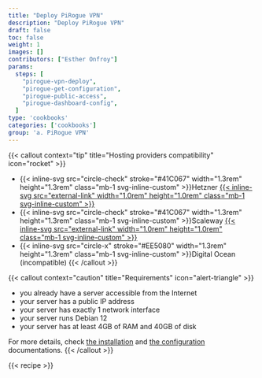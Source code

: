 ```yaml
---
title: "Deploy PiRogue VPN"
description: "Deploy PiRogue VPN"
draft: false
toc: false
weight: 1
images: []
contributors: ["Esther Onfroy"]
params:
  steps: [
    "pirogue-vpn-deploy",
    "pirogue-get-configuration",
    "pirogue-public-access",
    "pirogue-dashboard-config",
  ]
type: 'cookbooks'
categories: ['cookbooks']
group: 'a. PiRogue VPN'
---
```


{{< callout context="tip" title="Hosting providers compatibility" icon="rocket" >}}
* {{< inline-svg src="circle-check" stroke="#41C067" width="1.3rem" height="1.3rem" class="mb-1 svg-inline-custom" >}}Hetzner
  [{{< inline-svg src="external-link" width="1.0rem" height="1.0rem" class="mb-1 svg-inline-custom" >}}](https://www.hetzner.com/)
* {{< inline-svg src="circle-check" stroke="#41C067" width="1.3rem" height="1.3rem" class="mb-1 svg-inline-custom" >}}Scaleway
  [{{< inline-svg src="external-link" width="1.0rem" height="1.0rem" class="mb-1 svg-inline-custom" >}}](https://www.scaleway.com/)
* {{< inline-svg src="circle-x" stroke="#EE5080" width="1.3rem" height="1.3rem" class="mb-1 svg-inline-custom" >}}Digital Ocean (incompatible)
{{< /callout >}}

{{< callout context="caution" title="Requirements" icon="alert-triangle" >}}
* you already have a server accessible from the Internet
* your server has a public IP address
* your server has exactly 1 network interface
* your server runs Debian 12
* your server has at least 4GB of RAM and 40GB of disk

For more details, check [the installation](/docs/pirogue/installation/) and [the configuration](/docs/pirogue/version_2.x/configuration/) documentations.
{{< /callout >}}

{{< recipe >}}